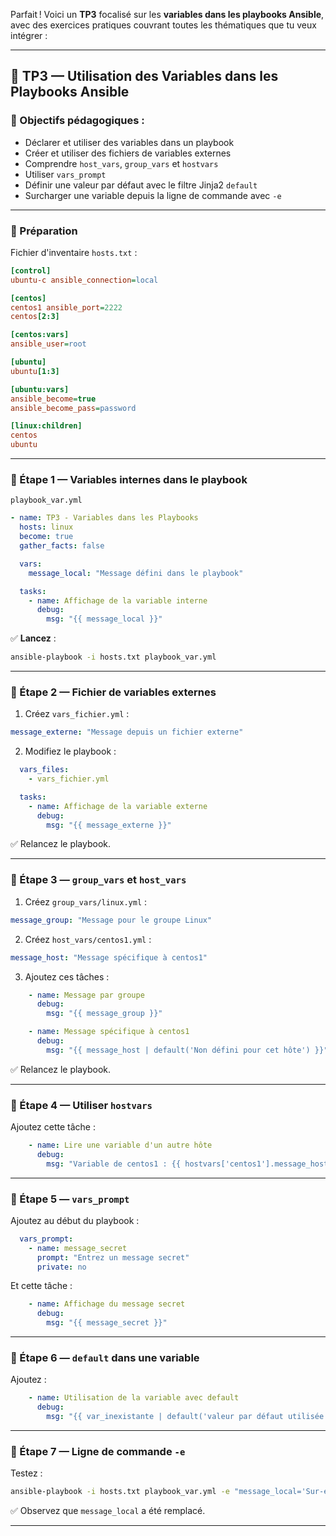 Parfait ! Voici un **TP3** focalisé sur les **variables dans les playbooks Ansible**, avec des exercices pratiques couvrant toutes les thématiques que tu veux intégrer :

---

## 🧪 TP3 — Utilisation des Variables dans les Playbooks Ansible

### 🎯 Objectifs pédagogiques :
- Déclarer et utiliser des variables dans un playbook
- Créer et utiliser des fichiers de variables externes
- Comprendre `host_vars`, `group_vars` et `hostvars`
- Utiliser `vars_prompt`
- Définir une valeur par défaut avec le filtre Jinja2 `default`
- Surcharger une variable depuis la ligne de commande avec `-e`

---

### 📁 Préparation

Fichier d'inventaire `hosts.txt` :
```ini
[control]
ubuntu-c ansible_connection=local

[centos]
centos1 ansible_port=2222
centos[2:3]

[centos:vars]
ansible_user=root

[ubuntu]
ubuntu[1:3]

[ubuntu:vars]
ansible_become=true
ansible_become_pass=password

[linux:children]
centos
ubuntu
```


---

### 🧩 Étape 1 — Variables internes dans le playbook

`playbook_var.yml`
```yaml
- name: TP3 - Variables dans les Playbooks
  hosts: linux
  become: true
  gather_facts: false

  vars:
    message_local: "Message défini dans le playbook"

  tasks:
    - name: Affichage de la variable interne
      debug:
        msg: "{{ message_local }}"
```

✅ **Lancez** :
```bash
ansible-playbook -i hosts.txt playbook_var.yml
```

---

### 🧩 Étape 2 — Fichier de variables externes

1. Créez `vars_fichier.yml` :

```yaml
message_externe: "Message depuis un fichier externe"
```

2. Modifiez le playbook :

```yaml
  vars_files:
    - vars_fichier.yml

  tasks:
    - name: Affichage de la variable externe
      debug:
        msg: "{{ message_externe }}"
```

✅ Relancez le playbook.

---

### 🧩 Étape 3 — `group_vars` et `host_vars`

1. Créez `group_vars/linux.yml` :
```yaml
message_group: "Message pour le groupe Linux"
```

2. Créez `host_vars/centos1.yml` :
```yaml
message_host: "Message spécifique à centos1"
```

3. Ajoutez ces tâches :

```yaml
    - name: Message par groupe
      debug:
        msg: "{{ message_group }}"

    - name: Message spécifique à centos1
      debug:
        msg: "{{ message_host | default('Non défini pour cet hôte') }}"
```

✅ Relancez le playbook.

---

### 🧩 Étape 4 — Utiliser `hostvars`

Ajoutez cette tâche :

```yaml
    - name: Lire une variable d'un autre hôte
      debug:
        msg: "Variable de centos1 : {{ hostvars['centos1'].message_host | default('inconnue') }}"
```

---

### 🧩 Étape 5 — `vars_prompt`

Ajoutez au début du playbook :
```yaml
  vars_prompt:
    - name: message_secret
      prompt: "Entrez un message secret"
      private: no
```

Et cette tâche :
```yaml
    - name: Affichage du message secret
      debug:
        msg: "{{ message_secret }}"
```

---

### 🧩 Étape 6 — `default` dans une variable

Ajoutez :
```yaml
    - name: Utilisation de la variable avec default
      debug:
        msg: "{{ var_inexistante | default('valeur par défaut utilisée') }}"
```

---

### 🧩 Étape 7 — Ligne de commande `-e`

Testez :
```bash
ansible-playbook -i hosts.txt playbook_var.yml -e "message_local='Sur-écrit par -e'"
```

✅ Observez que `message_local` a été remplacé.

---
